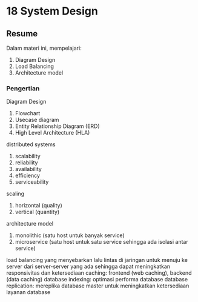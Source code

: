 # 18 System Design

## Resume
Dalam materi ini, mempelajari:


1. Diagram Design
2. Load Balancing
3. Architecture model

### Pengertian
Diagram Design

1. Flowchart
2. Usecase diagram
3. Entity Relationship Diagram (ERD)
4. High Level Architecture (HLA)


distributed systems

1. scalability
2. reliability
3. availability
4. efficiency
5. serviceability


scaling

1. horizontal (quality)
2. vertical (quantity)

architecture model

1. monolithic (satu host untuk banyak service)
2. microservice (satu host untuk satu service sehingga ada isolasi antar service)

load balancing yang menyebarkan lalu lintas di jaringan untuk menuju ke server dari server-server yang ada sehingga dapat meningkatkan responsivitas dan ketersediaan
caching: frontend (web caching), backend (data caching)
database indexing: optimasi performa database
database replication: mereplika database master untuk meningkatkan ketersediaan layanan database